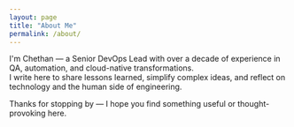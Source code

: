 ```yaml
---
layout: page
title: "About Me"
permalink: /about/
---
```


I'm Chethan — a Senior DevOps Lead with over a decade of experience in QA, automation, and cloud-native transformations.  
I write here to share lessons learned, simplify complex ideas, and reflect on technology and the human side of engineering.

Thanks for stopping by — I hope you find something useful or thought-provoking here.
